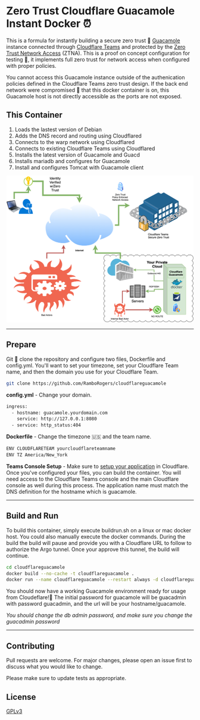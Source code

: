# Zero Trust Cloudflare Guacamole Instant Docker ⏰

This is a formula for instantly building a secure zero trust 🔐 [Guacamole](https://guacamole.apache.org) instance connected through [Cloudflare Teams](https://www.cloudflare.com/teams/remote-workforces/) and protected by the [Zero Trust Network Access](https://www.cloudflare.com/teams/zero-trust-network-access/) (ZTNA).  This is a proof on concept configuration for testing 🧪, it implements full zero trust for network access when configured with proper policies.  

You cannot access this Guacamole instance outside of the authenication policies defined in the Cloudflare Teams zero trust design.  If the back end network were compromised 🧨 that this docker container is on, this Guacamole host is not directly accessible as the ports are not exposed. 

## This Container

1. Loads the lastest version of Debian
2. Adds the DNS record and routing using Cloudflared
3. Connects to the warp network using Cloudflared
4. Connects to existing Cloudflare Teams using Cloudflared
5. Installs the latest version of Guacamole and Guacd
6. Installs mariadb and configures for Guacamole
7. Install and configures Tomcat with Guacamole client

![Drawing of Cloudflare Guacamole](cloudflareguacamole.png "Example Drawing")

---

## Prepare

Git 📡 clone the repository and configure two files, Dockerfile and config.yml. You'll want to set your timezone, set your Cloudflare Team name, and then the domain you use for your Cloudflare Team.

```bash
git clone https://github.com/RamboRogers/cloudflareguacamole
```

**config.yml** - Change your domain.
```bash
ingress:
  - hostname: guacamole.yourdomain.com
    service: http://127.0.0.1:8080
  - service: http_status:404
```

**Dockerfile** - Change the timezone 🇺🇸 and the team name.
```bash
ENV CLOUDFLARETEAM yourcloudflareteamname
ENV TZ America/New_York
```


**Teams Console Setup** - Make sure to [setup your application](https://developers.cloudflare.com/cloudflare-one/applications/configure-apps/self-hosted-apps) in Cloudflare.
Once you've configured your files, you can build the container.  You will need access to the Cloudflare Teams console and the main Cloudflare console as well during this process.  The application name must match the DNS definition for the hostname which is guacamole.



---
## Build and Run
To build this container, simply execute buildrun.sh on a linux or mac docker host. You could also manually execute the docker commands.  During the build the build will pause and provide you with a Cloudflare URL to follow to authorize the Argo tunnel.  Once your approve this tunnel, the build will continue.

```bash
cd cloudflareguacamole
docker build --no-cache -t cloudflareguacamole .
docker run --name cloudflareguacamole --restart always -d cloudflareguacamole
```

You should now have a working Guacamole environment ready for usage from Cloudeflare!🚀 The initial password for guacamole will be guacadmin with password guacadmin, and the url will be your hostname/guacamole.  

*You should change the db admin password, and make sure you change the guacadmin password*

---
## Contributing
Pull requests are welcome. For major changes, please open an issue first to discuss what you would like to change.

Please make sure to update tests as appropriate.

## License
[GPLv3](https://choosealicense.com/licenses/agpl-3.0/)